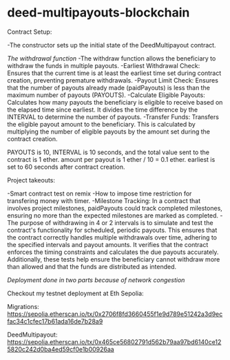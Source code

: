 # deed-multipayouts-blockchain


Contract Setup:

-The constructor sets up the initial state of the DeedMultipayout contract.

*The withdrawal function*
-The withdraw function allows the beneficiary to withdraw the funds in multiple payouts.
-Earliest Withdrawal Check: Ensures that the current time is at least the earliest time set during contract creation, preventing premature withdrawals.
-Payout Limit Check: Ensures that the number of payouts already made (paidPayouts) is less than the maximum number of payouts (PAYOUTS).
-Calculate Eligible Payouts: Calculates how many payouts the beneficiary is eligible to receive based on the elapsed time since earliest. It divides the time difference by the INTERVAL to determine the number of payouts.
-Transfer Funds: Transfers the eligible payout amount to the beneficiary. This is calculated by multiplying the number of eligible payouts by the amount set during the contract creation.


PAYOUTS is 10, INTERVAL is 10 seconds, and the total value sent to the contract is 1 ether.
amount per payout is 1 ether / 10 = 0.1 ether.
earliest is set to 60 seconds after contract creation.


Project takeouts: 

-Smart contract test on remix 
-How to impose time restriction for transfering money with timer. 
-Milestone Tracking: In a contract that involves project milestones, paidPayouts could track completed milestones, ensuring no more than the expected milestones are marked as completed.
-The purpose of withdrawing in 4 or 2 intervals is to simulate and test the contract's functionality for scheduled, periodic payouts. This ensures that the contract correctly handles multiple withdrawals over time, adhering to the specified intervals and payout amounts.  It verifies that the contract enforces the timing constraints and calculates the due payouts accurately. Additionally, these tests help ensure the beneficiary cannot withdraw more than allowed and that the funds are distributed as intended.

*Deployment done in two parts because of network congestion*

Checkout my testnet deployment at Eth Sepolia:

Migrations:
https://sepolia.etherscan.io/tx/0x2706f8fd3660455f1e9d789e51242a3d9ecfac34c1cfec17b61ada16de7b28a9

DeedMultipayout:
https://sepolia.etherscan.io/tx/0x465ce56802791d562b79aa97bd6140ce125820c242d0ba4ed59cf0e1b00926aa